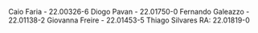 Caio Faria - 22.00326-6
Diogo Pavan - 22.01750-0
Fernando Galeazzo - 22.01138-2
Giovanna Freire - 22.01453-5
Thiago Silvares RA: 22.01819-0